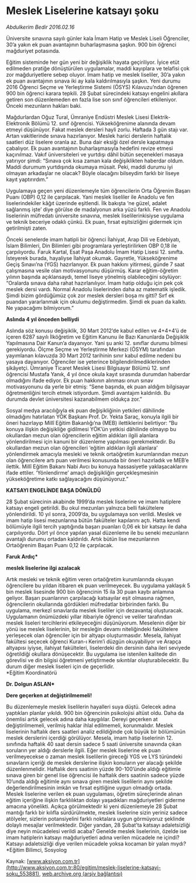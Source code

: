 # Meslek Liselerine katsayı şoku

*Abdulkerim Bedir 2016.02.16*

<div class="pNewsDetailMainContent ctx_content" itemprop="articleBody">
 <p>
  Üniversite sınavına sayılı günler kala İmam Hatip ve Meslek Liseli Öğrenciler, 30’a yakın ek puan avantajının buharlaşmasına şaşkın. 900 bin öğrenci mağduriyet potasında.
 </p>
 <p>
  Eğitim sisteminde her gün yeni bir değişiklik hayata geçiriliyor. İyice etüt edilmeden pratiğe dönüştürülen uygulamalar, maddi kayıplara ve telafisi çok zor mağduriyetlere sebep oluyor. İmam hatip ve meslek liseliler, 30’a yakın ek puan avantajının sınava iki ay kala kaldırılmasıyla şaşkın. Yeni durumu 2016 Öğrenci Seçme ve Yerleştirme Sistemi (ÖSYS) Kılavuzu’ndan öğrenen 900 bin öğrenci karara tepkili. 28 Şubat sürecindeki katsayı engelini akıllara getiren son düzenlemeden en fazla lise son sınıf öğrencileri etkileniyor. Önceki mezunların hakları baki.
 </p>
 <p>
  Mağdurlardan Oğuz Tural, Ümraniye Endüstri Meslek Lisesi Elektrik-Elektronik Bölümü 12. sınıf öğrencisi. Yükseköğrenime alanında devam etmeyi düşünüyor. Fakat meslek dersleri hayli zorlu. Haftada 3 gün stajı var. Artan vakitlerinde sınava hazırlanıyor. Meslek harici derslerin haftalık saatleri düz liselere oranla az. Buna dair eksiği özel dersle kapatmaya çabalıyor. Ek puan avantajının buharlaşmasıyla hedefini revize etmesi kaçınılmaz. Vakıf üniversiteleri ve yurtdışı dâhil bütün seçenekleri masaya yatırıyor şimdi: “Sınava çok kısa zaman kala değişiklikten haberdar oldum. Maddi durumum yurtdışında okumaya müsait. Peki, maddi durumu iyi olmayan arkadaşlar ne olacak? Böyle olacağını bilseydim farklı bir liseye kayıt yaptırırdım.”
 </p>
 <p>
  Uygulamaya geçen yeni düzenlemeyle tüm öğrencilerin Orta Öğrenim Başarı Puanı (OBP) 0,12 ile çarpılacak. Yani meslek liseliler ile Anadolu ve fen liselerindekiler kâğıt üzerinde eşitlendi. İlk bakışta ‘ne güzel, adalet sağlanmış işte’ diye görülse de madalyonun arka yüzü farklı. Fen ve Anadolu liselerinin müfredatı üniversite sınavına, meslek liselilerinkisiyse uygulama ve teknik beceriye odaklı çünkü. Ek puan, fırsat eşitsizliğini gidermek için getirilmişti zaten.
 </p>
 <p>
  Önceki senelerde imam hatipli bir öğrenci İlahiyat, Arap Dili ve Edebiyatı, İslam Bilimleri, Din Bilimleri gibi programlara yerleştirilirken OBP 0,18 ile çarpılıyordu. Faruk Kartal, Esat Paşa Anadolu İmam Hatip Lisesi 12. sınıfta. İsteyerek burada, hayaliyse İlahiyat okumak. Gayretle, Yükseköğrenime Geçiş Sınavı’na (YGS) hazırlanıyor. Ek puan hakkını yitirmesi, günde 7 saat çalışmasına vesile olan motivasyonunu düşürmüş. Karar eğitim-öğretim yılının başında açıklansaydı, temel liseye yönelmiş olabileceğini söylüyor: “Oralarda sınava daha rahat hazırlanılıyor. İmam hatip olduğu için pek çok meslek dersi vardı. Normal Anadolu liselerinden daha az matematik işledik. Şimdi bizim gördüğümüz çok zor meslek dersleri boşa mı gitti? Sırf ek puandan yararlanmak için okulumu değiştirmedim. Şimdi ek puan da kalktı. Ne yapacağımı bilmiyorum.”
 </p>
 <p>
  <strong>
   Aslında 4 yıl önceden belliydi
  </strong>
 </p>
 <p>
  Aslında söz konusu değişiklik, 30 Mart 2012’de kabul edilen ve 4+4+4’ü de içeren 6287 sayılı İlköğretim ve Eğitim Kanunu ile Bazı Kanunlarda Değişiklik Yapılmasına Dair Kanun’a dayanıyor. Yani şu anki 12. sınıflar durumu bilmesi gerekiyordu. Ölçme Seçme ve Yerleştirme Merkezi (ÖSYM) tarafından yayımlanan kılavuzda 30 Mart 2012 tarihinin sınır kabul edilme nedeni bu yasaya dayanıyor. Öğrenciler ise yeterince bilgilendirilmediklerinden şikâyetçi. Ümraniye Ticaret Meslek Lisesi Bilgisayar Bölümü 12. sınıf öğrencisi Mustafa Yanık, 4 yıl önce okula kayıt sırasında durumdan haberdar olmadığını ifade ediyor. Ek puan hakkının alınması onun sınav motivasyonunu da yerle bir etmiş: “Sene başında, ek puan aldığım bilgisayar öğretmenliğini tercih etmek istiyordum. Şimdi avantajım kaldırıldı. Bu durumda devlet üniversitesi kazanabilmem oldukça zor.”
 </p>
 <p>
  Sosyal medya aracılığıyla ek puan değişikliğinin yetkileri dâhilinde olmadığını hatırlatan YÖK Başkanı Prof. Dr. Yekta Saraç, konuyla ilgili bir öneri hazırlayıp Millî Eğitim Bakanlığı’na (MEB) ilettiklerini belirtiyor: “Bu konuya ilişkin değişikliğe gidilmesi YÖK’ün yetkisi dâhilinde olmayıp bu okullardan mezun olan öğrencilerin eğitim aldıkları ilgili alanlara yönlendirilmesi için kanuni bir düzenleme yapılması gerekmektedir. Bu okullardan mezun olan öğrencileri ‘eğitim aldıkları ilgili alanlara’ yönlendirmek amacıyla mesleki ve teknik ortaöğretim kurumlarından mezun olan öğrencilere artı puan verilmesi konusunda bir öneri hazırladık ve MEB’e ilettik. Millî Eğitim Bakanı Nabi Avcı bu konuya hassasiyetle yaklaşacaklarını ifade ettiler. ‘Yönlendirme’ amaçlı değişikliğin gerçekleşmesinin yükseköğretime katkı sağlayacağını düşünüyoruz.”
 </p>
 <p>
  <strong>
   KATSAYI ENGELİNDE BAŞA DÖNÜLDÜ
  </strong>
 </p>
 <p>
  28 Şubat sürecinin akabinde 1999’da meslek liselerine ve imam hatiplere katsayı engeli getirildi. Bu okul mezunları yalnızca belli fakültelere yönlendirildi. 10 yıl sonra, 2009’da, bu uygulamaya son verildi. Meslek ve imam hatip lisesi mezunlarına bütün fakülteler kapılarını açtı. Hatta kendi bölümüyle ilgili tercih yaptığında başarı puanları 0,06 ek bir katsayı ile daha çarpılıyordu. Dört yıl önce yapılan yasal düzenleme ile bu seneki mezunların avantajlı durumu ortadan kaldırıldı. Artık bütün lise mezunlarının Ortaöğrenim Başarı Puanı 0,12 ile çarpılacak.
 </p>
 <p>
  <strong>
   Faruk Ardıç*
  </strong>
 </p>
 <p>
  <strong>
   meslek liselerine ilgi azalacak
  </strong>
 </p>
 <p>
  Artık mesleki ve teknik eğitim veren ortaöğretim kurumlarında okuyan öğrencilere bu yıldan itibaren ek puan verilmeyecek. Bu uygulama yaklaşık 5 bin meslek lisesinde 900 bin öğrencinin 15 ila 30 puan kaybı anlamına geliyor. Başarı puanlarının çarpılacağı katsayılar eşit olmasına rağmen, öğrencilerin okullarında gördükleri müfredatlar birbirinden farklı. Bu uygulama, merkezî sınavlarda meslek liseliler için dezavantaj oluşturacak. Uygulamanın önümüzdeki yıllar itibariyle öğrenci ve veliler tarafından meslek liseleri tercihlerini etkileyeceğini düşünüyorum. Meselenin diğer bir yönü ise meslek liselerinin, bir mesleğin devamı niteliğindeki fakültelere yerleşecek olan öğrenciler için bir altyapı oluşturmasıdır. Mesela, ilahiyat fakültesi seçecek öğrenci Kuran-ı Kerim’i düzgün okuyabiliyor ve Arapça altyapısı iyiyse, ilahiyat fakülteleri, liselerdeki din dersinin daha ileri seviyede öğretildiği okullara dönüşecektir. Bu uygulama ise istenilen kalitede din görevlisi ve din bilgisi öğretmeni yetiştirmede sıkıntılar oluşturabilecektir. Bu durum diğer meslek liseleri için de geçerlidir.
  <br/>
  *Eğitim Koordinatörü
 </p>
 <p>
  <strong>
   Dr. Dolgun ASLAN*
  </strong>
 </p>
 <p>
  <strong>
   Dere geçerken at değiştirilmemeli!
  </strong>
 </p>
 <p>
  Bu düzenlemeyle meslek liselilerin hayalleri suya düştü. Gelecek adına yaptıkları planlar yıkıldı. 900 bin öğrencinin psikolojisi altüst oldu. Daha da önemlisi artık gelecek adına daha kaygılılar. Dereyi geçerken at değiştirilmemeli, verilmiş haklar ihlal edilmemeli, korunmalıdır. Meslek liselerinin haftalık ders saatleri analiz edildiğinde çok büyük bir bölümünün meslek derslerini içerdiği görülüyor. Mesela, imam hatip liselerinin 12. sınıfında haftalık 40 saat dersin sadece 5 saati üniversite sınavında çıkan soruların yer aldığı derslerle ilgili. Eğer meslek liselerine ek puan verilmeyecekse o zaman meslek liselilerin gireceği YGS ve LYS türündeki sınavların içeriği de meslek derslerine ilişkin konuların yer alacağı şekilde düzenlenmelidir. Haftalık ders saatinin yüzde 90-100’ünde aldığı eğitimle sınava giren bir genel lise öğrencisi ile haftalık ders saatinin sadece yüzde 10’unda aldığı eğitimle aynı sınava giren meslek liselilerin aynı şekilde değerlendirilmesinin imkân ve fırsat eşitliğine uygun olmadığı ortada. Meslek liselerine verilen ek puan uygulaması, öğretim süreçlerinde alınan eğitim içeriğine ilişkin farklılıktan dolayı yaşadıkları mağduriyetleri giderme amacına yönelikti. Açıkça görülmektedir ki yeni düzenlemeyle 28 Şubat mantığı farklı bir kılıfla sürdürülmekte, meslek liselerine sizin yeriniz sadece atölyeler, sizlerin potansiyelini farklı noktalara uygun görmüyoruz şeklinde dolaylı mesajlar verilmektedir. Diğer yandan, 28 Şubat’ta katsayı adaletsizliği diye neyin mücadelesi verildi acaba? Genelde meslek liselerinin, özelde ise imam hatiplerin katsayı mağduriyetleri adına verilen mücadele ne içindi? Katsayı adaletsizliği diye verilen mücadele yoksa kocaman bir yalan mıydı?
  <br/>
  *Eğitim Bilimci, Sosyolog
 </p>
 <p>
 </p>
</div>


Kaynak: [www.aksiyon.com.tr](http://www.aksiyon.com.tr:80/egitim/meslek-liselerine-katsayi-soku_553881), [web.archive.org (arşiv bağlantısı)](http://web.archive.org/web/20160220083211/http://www.aksiyon.com.tr:80/egitim/meslek-liselerine-katsayi-soku_553881)
